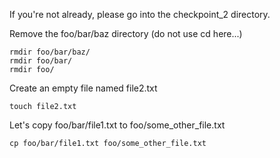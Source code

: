 
If you're not already, please go into the checkpoint_2 directory.

    
Remove the foo/bar/baz directory (do not use cd here...)
    
    rmdir foo/bar/baz/ 
    rmdir foo/bar/
    rmdir foo/
    
Create an empty file named file2.txt
        
    touch file2.txt
    
Let's copy foo/bar/file1.txt to foo/some_other_file.txt

    
    cp foo/bar/file1.txt foo/some_other_file.txt
